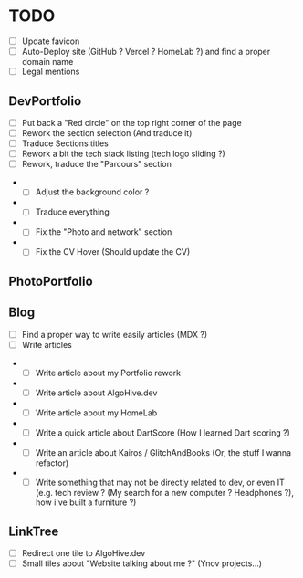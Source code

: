 # TODO

- [ ] Update favicon
- [ ] Auto-Deploy site (GitHub ? Vercel ? HomeLab ?) and find a proper domain name
- [ ] Legal mentions

## DevPortfolio

- [ ] Put back a "Red circle" on the top right corner of the page
- [ ] Rework the section selection (And traduce it)
- [ ] Traduce Sections titles
- [ ] Rework a bit the tech stack listing (tech logo sliding ?)
- [ ] Rework, traduce the "Parcours" section
- - [ ] Adjust the background color ?
- - [ ] Traduce everything
- - [ ] Fix the "Photo and network" section
- - [ ] Fix the CV Hover (Should update the CV)

## PhotoPortfolio

## Blog

- [ ] Find a proper way to write easily articles (MDX ?)
- [ ] Write articles
- - [ ] Write article about my Portfolio rework
- - [ ] Write article about AlgoHive.dev
- - [ ] Write article about my HomeLab
- - [ ] Write a quick article about DartScore (How I learned Dart scoring ?)
- - [ ] Write an article about Kairos / GlitchAndBooks (Or, the stuff I wanna refactor)
- - [ ] Write something that may not be directly related to dev, or even IT (e.g. tech review ? (My search for a new computer ? Headphones ?), how i've built a furniture ?)

## LinkTree

- [ ] Redirect one tile to AlgoHive.dev
- [ ] Small tiles about "Website talking about me ?" (Ynov projects...)
